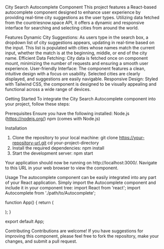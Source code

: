 City Search Autocomplete Component
This project features a React-based autocomplete component designed to enhance user experience by providing real-time city suggestions as the user types. Utilizing data fetched from the countriesnow.space API, it offers a dynamic and responsive interface for searching and selecting cities from around the world.

Features
Dynamic City Suggestions: As users type in the search box, a dropdown list of city suggestions appears, updating in real-time based on the input. This list is populated with cities whose names match the current input, whether the match is at the beginning, middle, or end of the city name.
Efficient Data Fetching: City data is fetched once on component mount, minimizing the number of requests and ensuring a smooth user experience.
User-friendly Interface: The component features a clean, intuitive design with a focus on usability. Selected cities are clearly displayed, and suggestions are easily navigable.
Responsive Design: Styled with Tailwind CSS, the component is designed to be visually appealing and functional across a wide range of devices.

Getting Started
To integrate the City Search Autocomplete component into your project, follow these steps:

Prerequisites
Ensure you have the following installed:
Node.js (https://nodejs.org/)
npm (comes with Node.js)

Installation

1.  Clone the repository to your local machine:
    git clone https://your-repository-url.git
    cd your-project-directory
2.  Install the required dependencies:
    npm install
3.  Start the development server:
    npm start

Your application should now be running on http://localhost:3000/. Navigate to this URL in your web browser to view the component.

Usage
The autocomplete component can be easily integrated into any part of your React application. Simply import the Autocomplete component and include it in your component tree:
import React from 'react';
import Autocomplete from './path/to/Autocomplete';

function App() {
return (
<div className="App">
<Autocomplete />
</div>
);
}

export default App;

Contributing
Contributions are welcome! If you have suggestions for improving this component, please feel free to fork the repository, make your changes, and submit a pull request.
